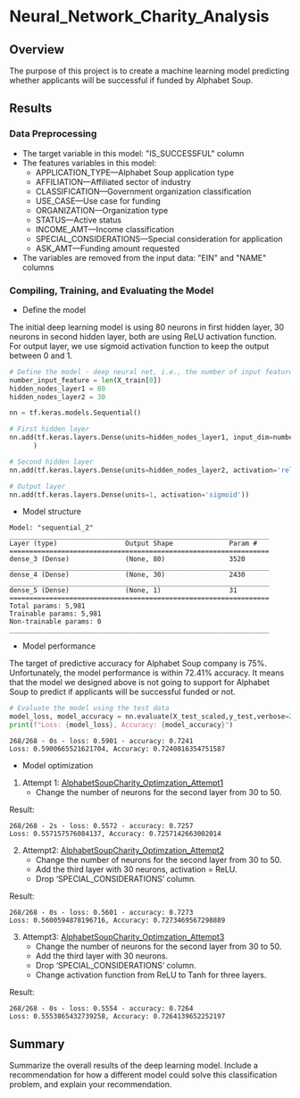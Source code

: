 # Neural_Network_Charity_Analysis

## Overview
The purpose of this project is to create a machine learning model predicting whether applicants will be successful if funded by Alphabet Soup.

## Results

### Data Preprocessing
- The target variable in this model: "IS_SUCCESSFUL" column
- The features variables in this model:
    - APPLICATION_TYPE—Alphabet Soup application type
    - AFFILIATION—Affiliated sector of industry
    - CLASSIFICATION—Government organization classification
    - USE_CASE—Use case for funding
    - ORGANIZATION—Organization type
    - STATUS—Active status
    - INCOME_AMT—Income classification
    - SPECIAL_CONSIDERATIONS—Special consideration for application
    - ASK_AMT—Funding amount requested
- The variables are removed from the input data: "EIN" and "NAME" columns
### Compiling, Training, and Evaluating the Model
- Define the model

The initial deep learning model is using 80 neurons in first hidden layer, 30 neurons in second hidden layer, both are using ReLU activation function. For output layer, we use sigmoid activation function to keep the output between 0 and 1.
```python
# Define the model - deep neural net, i.e., the number of input features and hidden nodes for each layer.
number_input_feature = len(X_train[0])
hidden_nodes_layer1 = 80
hidden_nodes_layer2 = 30

nn = tf.keras.models.Sequential()

# First hidden layer
nn.add(tf.keras.layers.Dense(units=hidden_nodes_layer1, input_dim=number_input_feature,activation='relu')
      )

# Second hidden layer
nn.add(tf.keras.layers.Dense(units=hidden_nodes_layer2, activation='relu'))

# Output layer
nn.add(tf.keras.layers.Dense(units=1, activation='sigmoid'))
```

- Model structure
```
Model: "sequential_2"
_________________________________________________________________
Layer (type)                 Output Shape              Param #   
=================================================================
dense_3 (Dense)              (None, 80)                3520      
_________________________________________________________________
dense_4 (Dense)              (None, 30)                2430      
_________________________________________________________________
dense_5 (Dense)              (None, 1)                 31        
=================================================================
Total params: 5,981
Trainable params: 5,981
Non-trainable params: 0
_________________________________________________________________
```
- Model performance

The target of predictive accuracy for Alphabet Soup company is 75%. Unfortunately, the model performance is within 72.41% accuracy. It means that the model we designed above is not going to support for Alphabet Soup to predict if applicants will be successful funded or not.

```python
# Evaluate the model using the test data
model_loss, model_accuracy = nn.evaluate(X_test_scaled,y_test,verbose=2)
print(f"Loss: {model_loss}, Accuracy: {model_accuracy}")
```
```
268/268 - 0s - loss: 0.5901 - accuracy: 0.7241
Loss: 0.5900665521621704, Accuracy: 0.7240816354751587
```

- Model optimization

1. Attempt 1: [AlphabetSoupCharity_Optimzation_Attempt1]()
    - Change the number of neurons for the second layer from 30 to 50.

Result:
```
268/268 - 2s - loss: 0.5572 - accuracy: 0.7257
Loss: 0.557157576084137, Accuracy: 0.7257142663002014
```

2. Attempt2: [AlphabetSoupCharity_Optimzation_Attempt2]()
	- Change the number of neurons for the second layer from 30 to 50.
	- Add the third layer with 30 neurons, activation = ReLU.
	- Drop ‘SPECIAL_CONSIDERATIONS’ column.

Result:
```
268/268 - 0s - loss: 0.5601 - accuracy: 0.7273
Loss: 0.5600594878196716, Accuracy: 0.7273469567298889
```

3. Attempt3: [AlphabetSoupCharity_Optimzation_Attempt3]()
	- Change the number of neurons for the second layer from 30 to 50.
	- Add the third layer with 30 neurons.
	- Drop ‘SPECIAL_CONSIDERATIONS’ column.
	- Change activation function from ReLU to Tanh for three layers.

Result:
```
268/268 - 0s - loss: 0.5554 - accuracy: 0.7264
Loss: 0.5553865432739258, Accuracy: 0.7264139652252197
```

## Summary
Summarize the overall results of the deep learning model. Include a recommendation for how a different model could solve this classification problem, and explain your recommendation.
